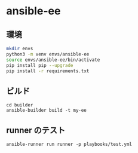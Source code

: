 # ansible-ee

## 環境
```sh
mkdir envs
python3 -m venv envs/ansible-ee
source envs/ansible-ee/bin/activate
pip install pip --upgrade
pip install -r requirements.txt 
```

## ビルド
```
cd builder
ansible-builder build -t my-ee
```

## runner のテスト
```
ansible-runner run runner -p playbooks/test.yml
```